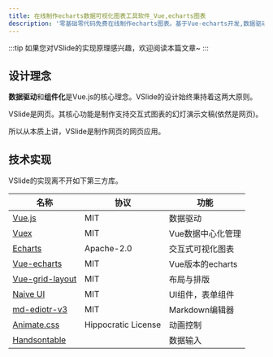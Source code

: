 ```yaml
---
title: 在线制作echarts数据可视化图表工具软件_Vue,echarts图表
description: '零基础零代码免费在线制作echarts图表。基于Vue-echarts开发,数据驱动,组件化。可视化图表拖拽布局。'
---
```


:::tip
如果您对VSlide的实现原理感兴趣，欢迎阅读本篇文章~
:::

## 设计理念

**数据驱动**和**组件化**是Vue.js的核心理念。VSlide的设计始终秉持着这两大原则。

VSlide是网页。其核心功能是制作支持交互式图表的幻灯演示文稿(依然是网页)。

所以从本质上讲，VSlide是制作网页的网页应用。


## 技术实现

VSlide的实现离不开如下第三方库。

| **名称**        | **协议**         | **功能**            |
| --------------- | ---------------- | ------------------- |
| [Vue.js](https://vuejs.org/)          | MIT              | 数据驱动            |
| [Vuex](https://vuex.vuejs.org/)           | MIT              | Vue数据中心化管理   |
| [Echarts](https://echarts.apache.org/)         | Apache-2.0       | 交互式可视化图表    |
| [Vue-echarts](https://github.com/ecomfe/vue-echarts)     | MIT              | Vue版本的echarts    |
| [Vue-grid-layout](https://jbaysolutions.github.io/vue-grid-layout/) | MIT              | 布局与排版          |
| [Naive UI](https://www.naiveui.com/)       | MIT              | UI组件，表单组件    |
| [md-ediotr-v3](https://imzbf.github.io/)        | MIT              | Markdown编辑器          |
| [Animate.css](https://animate.style/)     |  Hippocratic License   | 动画控制            |
| [Handsontable](https://handsontable.com/)        |               | 数据输入          |